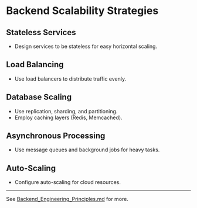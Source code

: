# Backend Scalability Strategies

## Stateless Services
- Design services to be stateless for easy horizontal scaling.

## Load Balancing
- Use load balancers to distribute traffic evenly.

## Database Scaling
- Use replication, sharding, and partitioning.
- Employ caching layers (Redis, Memcached).

## Asynchronous Processing
- Use message queues and background jobs for heavy tasks.

## Auto-Scaling
- Configure auto-scaling for cloud resources.

---
See [Backend_Engineering_Principles.md](Backend_Engineering_Principles.md) for more.

